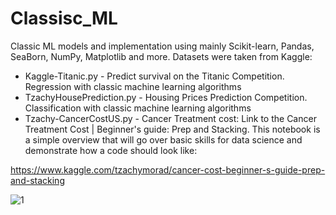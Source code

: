 # Classisc_ML
Classic ML models and implementation using mainly Scikit-learn, Pandas, SeaBorn, NumPy, Matplotlib and more. 
Datasets were taken from Kaggle:
- Kaggle-Titanic.py - Predict survival on the Titanic Competition. Regression with classic machine learning algorithms
- TzachyHousePrediction.py - Housing Prices Prediction Competition. Classification with classic machine learning algorithms
- Tzachy-CancerCostUS.py - Cancer Treatment cost: Link to the Cancer Treatment Cost | Beginner's guide: Prep and Stacking. This notebook is a simple overview that will go over basic skills for data science and demonstrate how a code should look like:

https://www.kaggle.com/tzachymorad/cancer-cost-beginner-s-guide-prep-and-stacking

![1](https://encrypted-tbn0.gstatic.com/images?q=tbn:ANd9GcQIaYUq9UK_r6HFwh60wHuyc7jQHZKGh24v5A&usqp=CAU)


